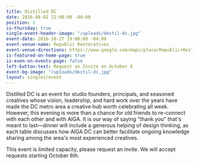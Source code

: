 ```yaml
---
title: Distilled DC
date: 2016-08-02 22:08:00 -04:00
position: 1
is-thursday: true
single-event-header-image: "/uploads/destil-dc.jpg"
event-date: 2016-10-27 19:00:00 -04:00
event-venue-name: Republic Restoratives
event-venue-directions: https://www.google.com/maps/place/Republic+Restoratives+Distillery+and+Craft+Cocktail+Bar/@38.9153147,-76.9874608,17z/data=!3m1!4b1!4m5!3m4!1s0x89b7b8736fc5914f:0x105eac3d9e609f98!8m2!3d38.9153147!4d-76.9852721
is-featured-on-home-page: true
is-even-on-events-page: false
left-button-text: Request an Invite on October 6
event-bg-image: "/uploads/destil-dc.jpg"
layout: singles/event
---
```


Distilled DC is an event for studio founders, principals, and seasoned creatives whose vision, leadership, and hard work over the years have made the DC metro area a creative hub worth celebrating all week. However, this evening is more than a chance for old friends to re-connect with each other and with AIGA. It is our way of saying "thank you" that's meant to last—dinner will include a generous helping of design thinking, as each table discusses how AIGA DC can better facilitate ongoing knowledge sharing among the area's most experienced creatives.

This event is limited capacity, please request an invite. We will accept requests starting October 6th.